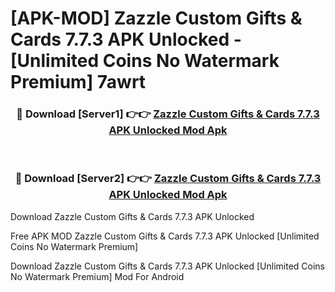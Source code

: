 # [APK-MOD] Zazzle  Custom Gifts & Cards 7.7.3 APK Unlocked - [Unlimited Coins No Watermark Premium] 7awrt



<div align="center">
<h3>🔴 Download [Server1] 👉👉 <a href="https://momento.my/?title=Zazzle__Custom_Gifts_&_Cards_7.7.3_APK_Unlocked">Zazzle  Custom Gifts & Cards 7.7.3 APK Unlocked Mod Apk</a></h3><br>

<h3>🔴 Download [Server2] 👉👉 <a href="https://momento.my/?title=Zazzle__Custom_Gifts_&_Cards_7.7.3_APK_Unlocked">Zazzle  Custom Gifts & Cards 7.7.3 APK Unlocked Mod Apk</a></h3>
</div>



Download Zazzle  Custom Gifts & Cards 7.7.3 APK Unlocked 

Free APK MOD Zazzle  Custom Gifts & Cards 7.7.3 APK Unlocked [Unlimited Coins No Watermark Premium]

Download Zazzle  Custom Gifts & Cards 7.7.3 APK Unlocked [Unlimited Coins No Watermark Premium] Mod For Android
